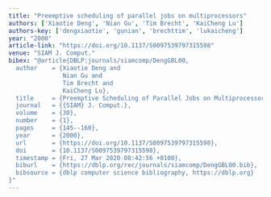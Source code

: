 ```yaml
---
title: "Preemptive scheduling of parallel jobs on multiprocessors"
authors: ['Xiaotie Deng', 'Nian Gu', 'Tim Brecht', 'KaiCheng Lu']
authors-key: ['dengxiaotie', 'gunian', 'brechttim', 'lukaicheng']
year: "2000"
article-link: "https://doi.org/10.1137/S0097539797315598"
venue: "SIAM J. Comput."
bibex: "@article{DBLP:journals/siamcomp/DengGBL00,
  author    = {Xiaotie Deng and
               Nian Gu and
               Tim Brecht and
               KaiCheng Lu},
  title     = {Preemptive Scheduling of Parallel Jobs on Multiprocessors},
  journal   = {{SIAM} J. Comput.},
  volume    = {30},
  number    = {1},
  pages     = {145--160},
  year      = {2000},
  url       = {https://doi.org/10.1137/S0097539797315598},
  doi       = {10.1137/S0097539797315598},
  timestamp = {Fri, 27 Mar 2020 08:42:56 +0100},
  biburl    = {https://dblp.org/rec/journals/siamcomp/DengGBL00.bib},
  bibsource = {dblp computer science bibliography, https://dblp.org}
}"
---
```

